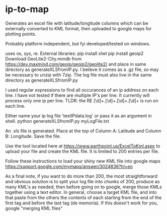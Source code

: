 # ip-to-map
Generates an excel file with latitude/longitude columns which can be externally converted to KML format, then uploaded to google maps for plotting points.

Probably platform independent, but fyi developed/tested on windows.

uses os, sys, re. 
External libraries:
pip install xlwt
pip install geoip2
Download GeoLite2-City.mmdb from https://dev.maxmind.com/geoip/geoip2/geolite2/ and place in same directory as generateXLSfromIP.py. I believe it comes as a .gz file, so may be necessary to unzip with 7zip.
The log file must also live in the same directory as generateXLSfromIP.py

I used regular expressions to find all occurances of an ip address on each line. I have not tested if there are multiple IP's per line. It currently will process only one ip per line.
TLDR: the RE [\d]+.[\d]+.[\d]+.[\d]+ is run on each line.

Either name your ip log file 'testIPdata.log' or pass it as an argument in shell.
python generateXLSfromIP.py myLogFile.txt

An .xls file is generated. Place at the top of Column A: Latitude and Column B: Longitude. Save the file.

Use the tool located here at
https://www.earthpoint.us/ExcelToKml.aspx
to upload your file and create the KML file. It is limited to 200 entries per file.

Follow these instructions to load your shiny new KML file into google maps
https://support.google.com/mymaps/answer/3024836?hl=en

As a final note, if you want to do more than 200, the most straightforward and obvious solution is to split your log file into chunks of 200, produce as many KML's as needed, then before going on to google, merge those KMLs together using a text editor. In general, choose a target KML file, and into that paste from the others the contents of each starting from the end of the first  <Document> tag and before the last </Document> tag (de memoria). If this doesn't work for you, google "merging KML files"

